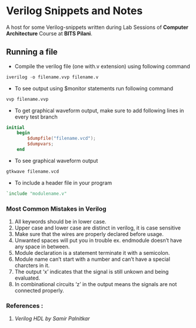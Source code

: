 # Verilog Snippets and Notes
A host for some Verilog-snippets written during Lab Sessions of **Computer Architecture** Course at **BITS Pilani**.

## Running a file 

- Compile the verilog file (one with.v extension) using following command
```verilog
iverilog -o filename.vvp filename.v
```
- To see output using $monitor statements run following command
```verilog
vvp filename.vvp
```
- To get graphical waveform output, make sure to add following lines in every test branch
```verilog
initial
    begin
        $dumpfile("filename.vcd");
        $dumpvars;
    end
```

- To see graphical waveform output
```verilog
gtkwave filename.vcd
```

- To include a header file in your program
```verilog
`include "modulename.v"
```

### **Most Common Mistakes in Verilog**
1. All keywords should be in lower case.  
2. Upper case and lower case are distinct in verilog, it is case sensitive  
3. Make sure that the wires are properly declared before usage.  
4. Unwanted spaces will put you in trouble ex. endmodule doesn’t have any space in between.
5. Module declaration is a statement terminate it with a semicolon.  
6. Module name can’t start with a number and can’t have a special charcters in it.  
7. The output ‘x’ indicates that the signal is still unkown and being evaluated.  
8. In combinational circuits ‘z’ in the output means the signals are not connected properly.

### References :
1. *Verilog HDL by Samir Palnitkar*